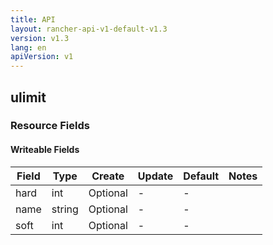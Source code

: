 ```yaml
---
title: API
layout: rancher-api-v1-default-v1.3
version: v1.3
lang: en
apiVersion: v1
---
```


## ulimit



### Resource Fields

#### Writeable Fields

Field | Type | Create | Update | Default | Notes
---|---|---|---|---|---
hard | int | Optional | - | - | 
name | string | Optional | - | - | 
soft | int | Optional | - | - | 



<br>
